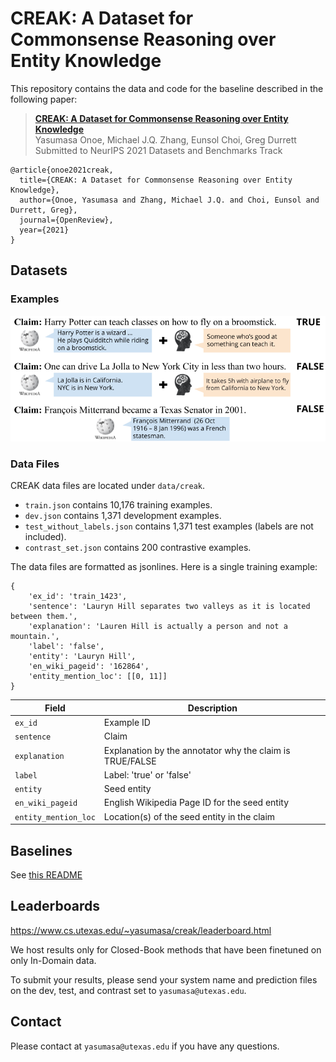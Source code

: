 # CREAK: A Dataset for Commonsense Reasoning over Entity Knowledge

This repository contains the data and code for the baseline described in the following paper:

> [**CREAK: A Dataset for Commonsense Reasoning over Entity Knowledge**](https://openreview.net/pdf?id=mbW_GT3ZN-)<br/>
> Yasumasa Onoe, Michael J.Q. Zhang, Eunsol Choi, Greg Durrett<br/>
> Submitted to NeurIPS 2021 Datasets and Benchmarks Track
```
@article{onoe2021creak,
  title={CREAK: A Dataset for Commonsense Reasoning over Entity Knowledge},
  author={Onoe, Yasumasa and Zhang, Michael J.Q. and Choi, Eunsol and Durrett, Greg},
  journal={OpenReview},
  year={2021}
}
```

## Datasets

### Examples

![Exampls](./img/fig1.png)

### Data Files
CREAK data files are located under `data/creak`.

- `train.json` contains 10,176 training examples.
- `dev.json` contains 1,371 development examples.
- `test_without_labels.json` contains 1,371 test examples (labels are not included).
- `contrast_set.json` contains 200 contrastive examples.

The data files are formatted as jsonlines. Here is a single training example:
```
{
    'ex_id': 'train_1423',
    'sentence': 'Lauryn Hill separates two valleys as it is located between them.',
    'explanation': 'Lauren Hill is actually a person and not a mountain.',
    'label': 'false',
    'entity': 'Lauryn Hill',
    'en_wiki_pageid': '162864',
    'entity_mention_loc': [[0, 11]]
}
```

| Field                     | Description                                                                              |
|---------------------------|------------------------------------------------------------------------------------------|
| `ex_id`                   | Example ID                                                                               |
| `sentence`                | Claim                                                                                    |
| `explanation`             | Explanation by the annotator why the claim is TRUE/FALSE                                 |
| `label`                   | Label: 'true' or 'false'                                                                 |
| `entity`                  | Seed entity                                                                              |
| `en_wiki_pageid`          | English Wikipedia Page ID for the seed entity                                            |
| `entity_mention_loc`      | Location(s) of the seed entity in the claim                                              |


## Baselines

See [this README](baselines/README.md) 

## Leaderboards

https://www.cs.utexas.edu/~yasumasa/creak/leaderboard.html

We host results only for Closed-Book methods that have been finetuned on only In-Domain data.

To submit your results, please send your system name and prediction files on the dev, test, and contrast set to `yasumasa@utexas.edu`.


## Contact 

Please contact at `yasumasa@utexas.edu` if you have any questions.